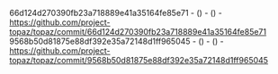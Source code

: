 66d124d270390fb23a718889e41a35164fe85e71 -  () -  () - https://github.com/project-topaz/topaz/commit/66d124d270390fb23a718889e41a35164fe85e71
9568b50d81875e88df392e35a72148d1ff965045 -  () -  () - https://github.com/project-topaz/topaz/commit/9568b50d81875e88df392e35a72148d1ff965045
